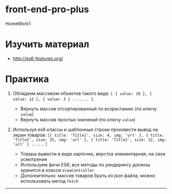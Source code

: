 # front-end-pro-plus

HomeWork1

# Изучить материал

* http://es6-features.org/

# Практика

1) Обладаем массивом объектов такого вида: `[ { value: 10 }, { value: 12 }, { value: 3 } ....... ]`.
    * Вернуть массив отсортированный по возрастанию (по ключу `value`)
    * Вернуть массив простых значений (по ключу `value`)

2) Используя es6 классы и шаблонные строки произвести вывод на экран товаров:
    `[{ title: 'Title1', size: 4, img: 'url' }, { title: 'Title2', size: 35, img: 'url' }, { title: 'Title2', size: 22, img: 'url' } ......]`
    * Товары вывести в виде карточек, верстка элементарная, на свое усмотрение
    * Используем фичи ES6, все методы по рендерингу должны хранится в классе `ViewController`
    * Дополнительно: массив товаров брать из json файла, можно использовать метод `fetch`
***************************************************************************************************